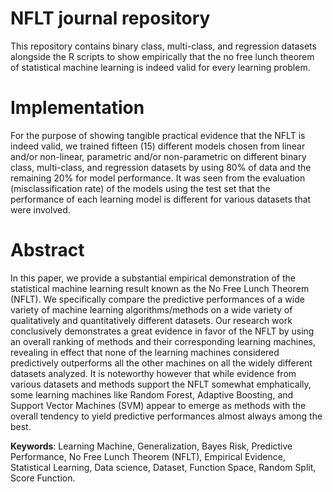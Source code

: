 # NFLT journal repository

This repository contains binary class, multi-class, and regression datasets alongside the R scripts to show empirically that the no free lunch theorem of statistical machine learning is indeed valid for every learning problem.

# Implementation

For the purpose of showing tangible practical evidence that the NFLT is indeed valid, we trained fifteen (15) different models chosen from linear and/or non-linear, parametric and/or non-parametric on different binary class, multi-class, and regression datasets by using 80% of data and the remaining 20% for model performance. It was seen from the evaluation (misclassification rate) of the models using the test set that the performance of each learning model is different for various datasets that were involved.


# Abstract

In this paper, we provide a substantial empirical demonstration of the statistical machine learning result known as the No Free Lunch Theorem (NFLT). We specifically compare the predictive performances of a wide variety of machine learning algorithms/methods on a wide variety of qualitatively and quantitatively different datasets. Our research work conclusively demonstrates a great evidence in favor of the NFLT by using an overall ranking of methods and their corresponding learning machines, revealing in effect that none of the learning machines considered predictively outperforms all the other machines on all the widely different datasets analyzed. It is noteworthy however that while evidence from various datasets and methods support the NFLT somewhat emphatically, some learning machines like Random Forest, Adaptive Boosting, and Support Vector Machines (SVM) appear to emerge as methods with the overall tendency to yield predictive performances almost always among the best.

**Keywords**: Learning Machine, Generalization, Bayes Risk, Predictive Performance, No Free Lunch Theorem (NFLT), Empirical Evidence, Statistical Learning, Data science, Dataset, Function Space, Random Split, Score Function.